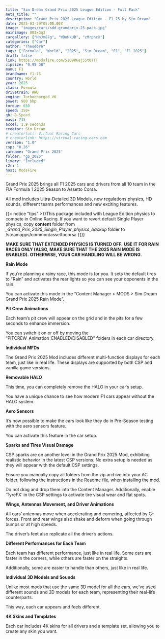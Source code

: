 ```yaml
---
title: "Sim Dream Grand Prix 2025 League Edition - Full Pack"
meta_title: ""
description: "Grand Prix 2025 League Edition - F1 75 by Sim Dream"
date: 2025-03-29T05:00:00Z
image: "images/cars/sdd-grandprix-25-pack.jpg"
mainimage: 003xGq3
cargallery: ["HnJm87g", "WBoHkUB", "zMrphcX"]
categories: ["Car"]
author: "Theodore"
tags: ["Formula", "World", "2025", "Sim Dream", "F1", "F1 2025"]
draft: false
link: https://modsfire.com/5I09R6ej55tUTTT
zipsize: "0.95 GB"
manu: F1
brandname: f1-75
country: World
year: 2025
class: Formula
drivetrain: RWD
engine: Turbocharged V6
power: 900 bhp
torque: 650
speed: 350+
gb: 8-Speed
mass: 715
accel: 1.9 seconds
creator: Sim Dream
# creatorfull: Virtual Racing Cars
# creatorlink: https://virtual-racing-cars.com
version: "1.0"
csp: "0.26"
carname: "Grand Prix 2025"
folder: "gp_2025"
livery: "Included"
r2r: 1
host: ModsFire
---
```


Grand Prix 2025 brings all F1 2025 cars and drivers from all 10 team in  the FIA Formula 1 2025  Season to Assetto Corsa.

All mod includes Ultra-Detailed 3D Models, new regulations physics, HD sounds, different teams performances and new exciting features. 

{{< notice "tips" >}}This package included with League Edition physics to compete in Online Racing. If you want to revert default Single Player physics,  copy **content** folder from  *_Grand_Prix_2025_Single_Player_physics_backup* folder to /steamapps/common/assettocorsa {{</notice>}}

**MAKE SURE THAT EXTENDED PHYSICS IS TURNED OFF.**
**USE IT FOR RAIN RACES ONLY (ALSO, MAKE SURE THAT THE 2025 RAIN MODE IS ENABLED).**
**OTHERWISE, YOUR CAR HANDLING WILL BE WRONG.**

**Rain Mode**

If you’re planning a rainy race, this mode is for you. It sets the default tires to “Rain” and activates the rear lights so you can see your opponents in the rain.

You can activate this mode in the “Content Manager > MODS > Sim Dream Grand Prix 2025 Rain Mode”.

**Pit Crew Animations**

Each team’s pit crew will appear on the grid and in the pits for a few seconds to enhance immersion.

You can switch it on or off by moving the “PITCREW_Animation_ENABLED/DISABLED” folders in each car directory.

**Individual MFDs**

The Grand Prix 2025 Mod includes different multi-function displays for each team, just like in real life. These displays are supported by both CSP and vanilla game versions.

**Removable HALO**

This time, you can completely remove the HALO in your car’s setup.

You have a unique chance to see how modern F1 cars appear without the HALO system.

**Aero Sensors**

It’s now possible to make the cars look like they do in Pre-Season testing with the aero sensors feature.

You can activate this feature in the car setup.

**Sparks and Tires Visual Damage**

CSP sparks are on another level in the Grand Prix 2025 Mod, exhibiting realistic behavior in the latest CSP versions. No extra setup is needed as they will appear with the default CSP settings.

Ensure you manually copy all folders from the zip archive into your AC folder, following the instructions in the Readme file, when installing the mod.

Do not drag and drop them into the Content Manager. Additionally, enable ‘TyreFX’ in the CSP settings to activate tire visual wear and flat spots.

**Wings, Antennas Movement, and Driver Animations**

All cars’ antennas move when accelerating and cornering, affected by G-forces. Front and rear wings also shake and deform when going through bumps or at high speeds.

The driver’s feet also replicate all the driver’s actions.

**Different Performances for Each Team**

Each team has different performance, just like in real life. Some cars are faster in the corners, while others are faster on the straights.

Additionally, some are easier to handle than others, just like in real life.

**Individual 3D Models and Sounds**

Unlike most mods that use the same 3D model for all the cars, we’ve used different sounds and 3D models for each team, representing their real-life counterparts.

This way, each car appears and feels different.

**4K Skins and Templates**

Each car includes 4K skins for all drivers and a template set, allowing you to create any skin you want.
